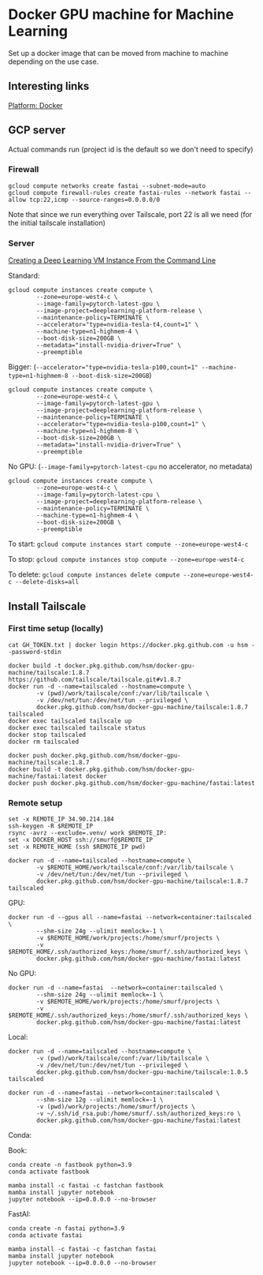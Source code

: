 # Docker GPU machine for Machine Learning

Set up a docker image that can be moved from machine to machine depending on the use case.

## Interesting links

[Platform: Docker](https://forums.fast.ai/t/platform-docker-free-non-beginner/65908/21)

## GCP server

Actual commands run (project id is the default so we don't need to specify)

### Firewall

```
gcloud compute networks create fastai --subnet-mode=auto
gcloud compute firewall-rules create fastai-rules --network fastai --allow tcp:22,icmp --source-ranges=0.0.0.0/0
```

Note that since we run everything over Tailscale, port 22 is all we need (for the initial tailscale installation)

### Server

[Creating a Deep Learning VM Instance From the Command Line](https://cloud.google.com/ai-platform/deep-learning-vm/docs/cli)

Standard:
```
gcloud compute instances create compute \
        --zone=europe-west4-c \
        --image-family=pytorch-latest-gpu \
        --image-project=deeplearning-platform-release \
        --maintenance-policy=TERMINATE \
        --accelerator="type=nvidia-tesla-t4,count=1" \
        --machine-type=n1-highmem-4 \
        --boot-disk-size=200GB \
        --metadata="install-nvidia-driver=True" \
        --preemptible
```
Bigger: (`--accelerator="type=nvidia-tesla-p100,count=1" --machine-type=n1-highmem-8 --boot-disk-size=200GB`)
```
gcloud compute instances create compute \
        --zone=europe-west4-c \
        --image-family=pytorch-latest-gpu \
        --image-project=deeplearning-platform-release \
        --maintenance-policy=TERMINATE \
        --accelerator="type=nvidia-tesla-p100,count=1" \
        --machine-type=n1-highmem-8 \
        --boot-disk-size=200GB \
        --metadata="install-nvidia-driver=True" \
        --preemptible
```
No GPU: (`--image-family=pytorch-latest-cpu` no accelerator, no metadata)
```
gcloud compute instances create compute \
        --zone=europe-west4-c \
        --image-family=pytorch-latest-cpu \
        --image-project=deeplearning-platform-release \
        --maintenance-policy=TERMINATE \
        --machine-type=n1-highmem-4 \
        --boot-disk-size=200GB \
        --preemptible
```

To start: `gcloud compute instances start compute --zone=europe-west4-c`

To stop: `gcloud compute instances stop compute --zone=europe-west4-c`

To delete: `gcloud compute instances delete compute --zone=europe-west4-c --delete-disks=all`

## Install Tailscale

### First time setup (locally)

```
cat GH_TOKEN.txt | docker login https://docker.pkg.github.com -u hsm --password-stdin
```

```
docker build -t docker.pkg.github.com/hsm/docker-gpu-machine/tailscale:1.8.7 https://github.com/tailscale/tailscale.git#v1.8.7
docker run -d --name=tailscaled --hostname=compute \
        -v (pwd)/work/tailscale/conf:/var/lib/tailscale \
        -v /dev/net/tun:/dev/net/tun --privileged \
        docker.pkg.github.com/hsm/docker-gpu-machine/tailscale:1.8.7 tailscaled
docker exec tailscaled tailscale up
docker exec tailscaled tailscale status
docker stop tailscaled
docker rm tailscaled

docker push docker.pkg.github.com/hsm/docker-gpu-machine/tailscale:1.8.7
docker build -t docker.pkg.github.com/hsm/docker-gpu-machine/fastai:latest docker
docker push docker.pkg.github.com/hsm/docker-gpu-machine/fastai:latest
```

### Remote setup

```
set -x REMOTE_IP 34.90.214.184
ssh-keygen -R $REMOTE_IP
rsync -avrz --exclude=.venv/ work $REMOTE_IP:
set -x DOCKER_HOST ssh://smurf@$REMOTE_IP
set -x REMOTE_HOME (ssh $REMOTE_IP pwd)

docker run -d --name=tailscaled --hostname=compute \
        -v $REMOTE_HOME/work/tailscale/conf:/var/lib/tailscale \
        -v /dev/net/tun:/dev/net/tun --privileged \
        docker.pkg.github.com/hsm/docker-gpu-machine/tailscale:1.8.7 tailscaled
```

GPU:
```
docker run -d --gpus all --name=fastai --network=container:tailscaled \
        --shm-size 24g --ulimit memlock=-1 \
        -v $REMOTE_HOME/work/projects:/home/smurf/projects \
        -v $REMOTE_HOME/.ssh/authorized_keys:/home/smurf/.ssh/authorized_keys \
        docker.pkg.github.com/hsm/docker-gpu-machine/fastai:latest
```

No GPU:
```
docker run -d --name=fastai  --network=container:tailscaled \
        --shm-size 24g --ulimit memlock=-1 \
        -v $REMOTE_HOME/work/projects:/home/smurf/projects \
        -v $REMOTE_HOME/.ssh/authorized_keys:/home/smurf/.ssh/authorized_keys \
        docker.pkg.github.com/hsm/docker-gpu-machine/fastai:latest
```

Local:
```
docker run -d --name=tailscaled --hostname=compute \
        -v (pwd)/work/tailscale/conf:/var/lib/tailscale \
        -v /dev/net/tun:/dev/net/tun --privileged \
        docker.pkg.github.com/hsm/docker-gpu-machine/tailscale:1.0.5 tailscaled

docker run -d --name=fastai --network=container:tailscaled \
        --shm-size 12g --ulimit memlock=-1 \
        -v (pwd)/work/projects:/home/smurf/projects \
        -v ~/.ssh/id_rsa.pub:/home/smurf/.ssh/authorized_keys:ro \
        docker.pkg.github.com/hsm/docker-gpu-machine/fastai:latest
```

Conda:

Book:

```
conda create -n fastbook python=3.9
conda activate fastbook
```

```
mamba install -c fastai -c fastchan fastbook
mamba install jupyter notebook
jupyter notebook --ip=0.0.0.0 --no-browser
```

FastAI:

```
conda create -n fastai python=3.9
conda activate fastai
```

```
mamba install -c fastai -c fastchan fastai
mamba install jupyter notebook
jupyter notebook --ip=0.0.0.0 --no-browser
```
